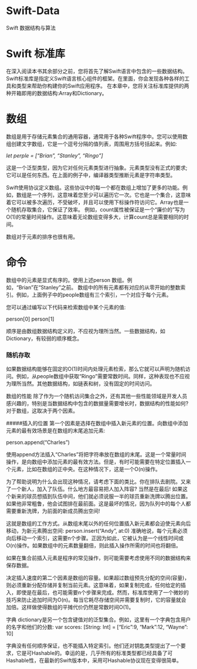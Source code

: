 # Swift-Data
Swift 数据结构与算法

Swift 标准库
==

在深入阅读本书其余部分之前，您将首先了解Swift语言中包含的一些数据结构。Swift标准库是指定义Swift语言核心组件的框架。在里面，你会发现各种各样的工具和类型来帮助你构建你的Swift应用程序。
在本章中，您将关注标准库提供的两种开箱即用的数据结构:Array和Dictionary。

数组
==
数组是用于存储元素集合的通用容器，通常用于各种Swift程序中。您可以使用数组创建文字数组，它是一个逗号分隔的值列表，周围用方括号括起来。例如:

*let perple = [“Brian”, “Stanley”, “Ringo”]*

这是一个泛型类型，因为它对任何元素类型进行抽象。元素类型没有正式的要求;它可以是任何东西。在上面的例子中，编译器类型推断元素是字符串类型。

Swift使用协议定义数组。这些协议中的每一个都在数组上增加了更多的功能。例如，数组是一个序列，这意味着您至少可以遍历它一次。它也是一个集合，这意味着它可以被多次遍历，不受破坏，并且可以使用下标操作符访问它。Array也是一个随机存取集合，它保证了效率。
例如，count属性被保证是一个“廉价的”写为O(1)的常量时间操作。这意味着无论数组变得多大，计算count总是需要相同的时间。

数组对于元素的排序也很有用。

命令
==
数组中的元素是显式有序的。使用上述person 数组。例如，“Brian”在“Stanley”之前。
数组中的所有元素都有对应的从零开始的整数索引。例如，上面例子中的people数组有三个索引，一个对应于每个元素。

您可以通过编写以下代码来检索数组中某个元素的值:

person[0]
person[1]

顺序是由数组数据结构定义的，不应视为理所当然。一些数据结构，如Dictionary，有较弱的顺序概念。

### 随机存取
如果数据结构能够在固定的O(1)时间内处理元素检索，那么它就可以声明为随机访问。例如，从people数组中获取“Ringo”需要常数时间。同样，这种表现也不应视为理所当然。其他数据结构，如链表和树，没有固定的时间访问。

数组的性能
除了作为一个随机访问集合之外，还有其他一些性能领域是开发人员感兴趣的，特别是当数据结构中包含的数据量需要增长时，数据结构的性能如何?对于数组，这取决于两个因素。

#####插入的位置
第一个因素是选择在数组中插入新元素的位置。向数组中添加元素的最有效场景是在数组的末尾追加元素:

person.append(“Charles”)

使用append方法插入“Charles”将把字符串放在数组的末尾。这是一个常量时间操作，是向数组中添加元素的最有效方法。但是，有时可能需要在特定位置插入一个元素，比如在数组的正中央。在这种情况下，这是一个O(n)操作。

为了帮助说明为什么会出现这种情况，请考虑下面的类比。你在排队去剧院。又来了一个新人，加入了队伍。什么地方最容易把人加入阵容?
当然是在最后!
如果这个新来的球员想插到队伍中间，他们就必须说服一半的球员重新洗牌以腾出位置。
如果他非常粗鲁，他会试图排在最前面。这是最坏的情况，因为队列中的每个人都需要重新洗牌，为前面的新成员腾出空间!

这就是数组的工作方式。从数组末尾以外的任何位置插入新元素都会迫使元素向后移动，为新元素腾出空间:
person.insert(“Andy”, at:0)
准确地说，每个元素必须向后移动一个索引，这需要n个步骤。正因为如此，它被认为是一个线性时间或O(n)操作。如果数组中的元素数量翻倍，则此插入操作所需的时间也将翻倍。

如果在集合前插入元素是程序的常见操作，则可能需要考虑使用不同的数据结构来保存数据。

决定插入速度的第二个因素是数组的容量。如果超过数组预先分配的空间(容量)，则必须重新分配存储并复制当前元素。这意味着，如果复制完成，任何给定的插入，即使是在最后，也可能需要n个步骤来完成。然而，标准库使用了一个微妙的技巧来防止追加时间为O(n)。每当它耗尽存储空间并需要复制时，它的容量就会加倍。这样做使得数组的平摊代价仍然是常数时间O(1)。

字典
dictionary是另一个包含键值对的泛型集合。例如，这里有一个字典包含用户的名字和他们的分数:
var scores: [String: Int] = [“Eric”:9, “Mark”:12, “Wayne”: 10]

字典没有任何顺序保证，也不能插入特定索引。他们还对钥匙类型提出了一个要求，它是可Hashable的。幸运的是，几乎所有的标准类型都已经具备了可Hashable性，在最新的Swift版本中，采用可Hashable协议现在变得很简单。

